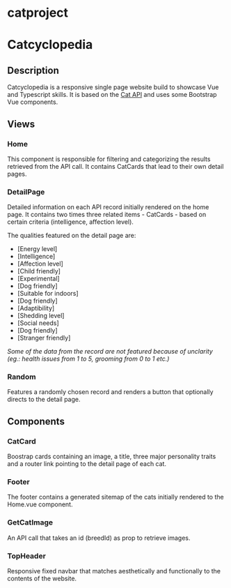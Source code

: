 # catproject

# Catcyclopedia

## Description

Catcyclopedia is a responsive single page website build to showcase Vue and Typescript skills. It is based on the [Cat API](https://thecatapi.com/) and uses some Bootstrap Vue components.

## Views

### Home

This component is responsible for filtering and categorizing the results retrieved from the API call.
It contains CatCards that lead to their own detail pages.

### DetailPage

Detailed information on each API record initially rendered on the home page.
It contains two times three related items - CatCards - based on certain criteria (intelligence, affection level).

The qualities featured on the detail page are:

- [Energy level]
- [Intelligence]
- [Affection level]
- [Child friendly]
- [Experimental]
- [Dog friendly]
- [Suitable for indoors]
- [Dog friendly]
- [Adaptibility]
- [Shedding level]
- [Social needs]
- [Dog friendly]
- [Stranger friendly]

<em>Some of the data from the record are not featured because of unclarity (eg.: health issues from 1 to 5, grooming from 0 to 1 etc.)</em>

### Random

Features a randomly chosen record and renders a button that optionally directs to the detail page.

## Components

### CatCard

Boostrap cards containing an image, a title, three major personality traits and a router link pointing to the detail page of each cat.

### Footer

The footer contains a generated sitemap of the cats initially rendered to the Home.vue component.

### GetCatImage

An API call that takes an id (breedId) as prop to retrieve images.

### TopHeader

Responsive fixed navbar that matches aesthetically and functionally to the contents of the website.
